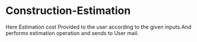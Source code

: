 # Construction-Estimation
Here Estimation cost Provided to the user according to the given inputs.And performs estimation operation and sends to User mail.
